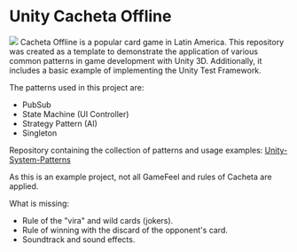 # Unity Cacheta Offline

<img src="https://s10.gifyu.com/images/SYiNA.gif"/>
Cacheta Offline is a popular card game in Latin America. This repository was created as a template to demonstrate the application of various common patterns in game development with Unity 3D. Additionally, it includes a basic example of implementing the Unity Test Framework.

The patterns used in this project are:

- PubSub 
- State Machine (UI Controller)
- Strategy Pattern (AI)
- Singleton

Repository containing the collection of patterns and usage examples: [Unity-System-Patterns](https://github.com/renatomarcacini/Unity-System-Patterns)

As this is an example project, not all GameFeel and rules of Cacheta are applied.

What is missing:
- Rule of the "vira" and wild cards (jokers).
- Rule of winning with the discard of the opponent's card.
- Soundtrack and sound effects.
